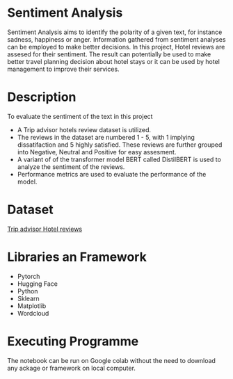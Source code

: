 # Sentiment Analysis
Sentiment Analysis aims to identify the polarity of a given text, for instance sadness, happiness or anger.
Information gathered from sentiment analyses can be employed to make better decisions. In this project, Hotel reviews are assesed for their sentiment. The result can potentially be used to make better travel planning decision about hotel stays or it can be used by hotel management to improve their services.

# Description
To evaluate the sentiment of the text in this project
- A Trip advisor hotels review dataset is utilized.
- The reviews in the dataset are numbered 1 - 5, with 1 implying dissatifaction and 5 highly satisfied. These reviews are further grouped into Negative, Neutral and Positive for easy assesment.
- A variant of of the transformer model BERT called DistilBERT is used to analyze the sentiment of the reviews.
- Performance metrics are used to evaluate the performance of the model.

# Dataset
[Trip advisor Hotel reviews](https://www.kaggle.com/datasets/andrewmvd/trip-advisor-hotel-reviews)

# Libraries an Framework
- Pytorch
- Hugging Face
- Python
- Sklearn
- Matplotlib
- Wordcloud

# Executing Programme
The notebook can be run on Google colab without the need to download any ackage or framework on local computer.
